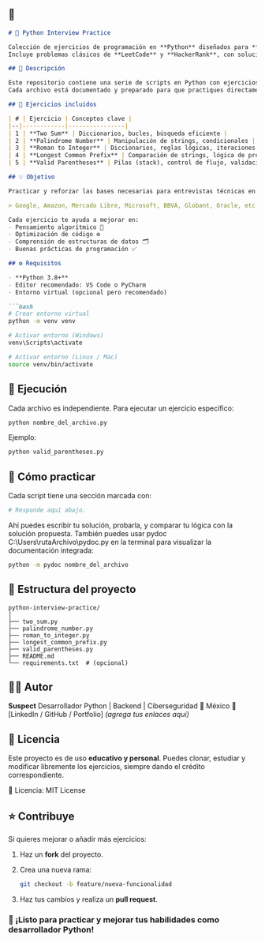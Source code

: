 
## 🧠

````markdown
# 🐍 Python Interview Practice

Colección de ejercicios de programación en **Python** diseñados para **practicar antes de una entrevista técnica**.  
Incluye problemas clásicos de **LeetCode** y **HackerRank**, con soluciones optimizadas y explicadas paso a paso.

## 📘 Descripción

Este repositorio contiene una serie de scripts en Python con ejercicios de algoritmos y estructuras de datos esenciales para desarrolladores.  
Cada archivo está documentado y preparado para que practiques directamente desde tu entorno local.

## 🧩 Ejercicios incluidos

| # | Ejercicio | Conceptos clave |
|--|------------|----------------|
| 1 | **Two Sum** | Diccionarios, bucles, búsqueda eficiente |
| 2 | **Palindrome Number** | Manipulación de strings, condicionales |
| 3 | **Roman to Integer** | Diccionarios, reglas lógicas, iteraciones |
| 4 | **Longest Common Prefix** | Comparación de strings, lógica de prefijos |
| 5 | **Valid Parentheses** | Pilas (stack), control de flujo, validaciones |

## 💡 Objetivo

Practicar y reforzar las bases necesarias para entrevistas técnicas en empresas como:

> Google, Amazon, Mercado Libre, Microsoft, BBVA, Globant, Oracle, etc.

Cada ejercicio te ayuda a mejorar en:
- Pensamiento algorítmico 🧠  
- Optimización de código ⚙️  
- Comprensión de estructuras de datos 🗂️  
- Buenas prácticas de programación ✅  

## ⚙️ Requisitos

- **Python 3.8+**  
- Editor recomendado: VS Code o PyCharm  
- Entorno virtual (opcional pero recomendado)

```bash
# Crear entorno virtual
python -m venv venv

# Activar entorno (Windows)
venv\Scripts\activate

# Activar entorno (Linux / Mac)
source venv/bin/activate
````

## 🚀 Ejecución

Cada archivo es independiente.
Para ejecutar un ejercicio específico:

```bash
python nombre_del_archivo.py
```

Ejemplo:

```bash
python valid_parentheses.py
```

## 🧠 Cómo practicar

Cada script tiene una sección marcada con:

```python
# Responde aquí abajo.
```

Ahí puedes escribir tu solución, probarla, y comparar tu lógica con la solución propuesta.
También puedes usar pydoc C:\Users\rutaArchivo\pydoc.py en la terminal para visualizar la documentación integrada:

```bash
python -m pydoc nombre_del_archivo
```

## 📂 Estructura del proyecto

```
python-interview-practice/
│
├── two_sum.py
├── palindrome_number.py
├── roman_to_integer.py
├── longest_common_prefix.py
├── valid_parentheses.py
├── README.md
└── requirements.txt  # (opcional)
```

## 🧑‍💻 Autor

**Suspect**
Desarrollador Python | Backend | Ciberseguridad
📍 México
📧 [LinkedIn / GitHub / Portfolio] *(agrega tus enlaces aquí)*

## 🪪 Licencia

Este proyecto es de uso **educativo y personal**.
Puedes clonar, estudiar y modificar libremente los ejercicios,
siempre dando el crédito correspondiente.

📄 Licencia: MIT License

## ⭐ Contribuye

Si quieres mejorar o añadir más ejercicios:

1. Haz un **fork** del proyecto.
2. Crea una nueva rama:

   ```bash
   git checkout -b feature/nueva-funcionalidad
   ```
3. Haz tus cambios y realiza un **pull request**.

### 🏁 ¡Listo para practicar y mejorar tus habilidades como desarrollador Python!
